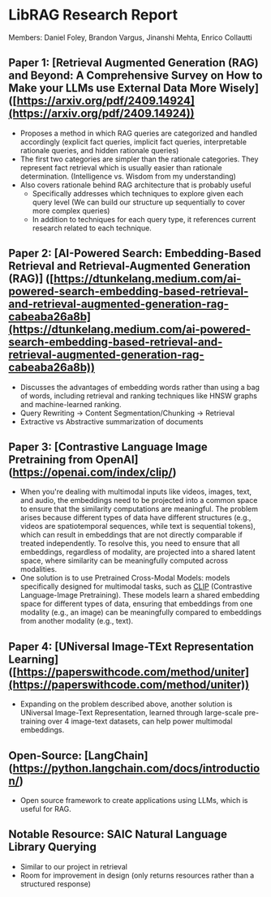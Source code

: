 # LibRAG Research Report

Members: Daniel Foley, Brandon Vargus, Jinanshi Mehta, Enrico Collautti

## Paper 1: [Retrieval Augmented Generation (RAG) and Beyond: A Comprehensive Survey on How to Make your LLMs use External Data More Wisely\]([https://arxiv.org/pdf/2409.14924](https://arxiv.org/pdf/2409.14924))

- Proposes a method in which RAG queries are categorized and handled accordingly (explicit fact queries, implicit fact queries, interpretable rationale queries, and hidden rationale queries)  
- The first two categories are simpler than the rationale categories. They represent fact retrieval which is usually easier than rationale determination. (Intelligence vs. Wisdom from my understanding)  
- Also covers rationale behind RAG architecture that is probably useful  
  - Specifically addresses which techniques to explore given each query level (We can build our structure up sequentially to cover more complex queries)  
  - In addition to techniques for each query type, it references current research related to each technique.

## Paper 2: [AI-Powered Search: Embedding-Based Retrieval and Retrieval-Augmented Generation (RAG)\] ([https://dtunkelang.medium.com/ai-powered-search-embedding-based-retrieval-and-retrieval-augmented-generation-rag-cabeaba26a8b](https://dtunkelang.medium.com/ai-powered-search-embedding-based-retrieval-and-retrieval-augmented-generation-rag-cabeaba26a8b))

- Discusses the advantages of embedding words rather than using a bag of words, including retrieval and ranking techniques like HNSW graphs and machine-learned ranking.  
- Query Rewriting → Content Segmentation/Chunking → Retrieval   
- Extractive vs Abstractive summarization of documents

## Paper 3: [Contrastive Language Image Pretraining from OpenAI\](https://openai.com/index/clip/)

- When you're dealing with multimodal inputs like videos, images, text, and audio, the embeddings need to be projected into a common space to ensure that the similarity computations are meaningful. The problem arises because different types of data have different structures (e.g., videos are spatiotemporal sequences, while text is sequential tokens), which can result in embeddings that are not directly comparable if treated independently. To resolve this, you need to ensure that all embeddings, regardless of modality, are projected into a shared latent space, where similarity can be meaningfully computed across modalities.  
- One solution is to use Pretrained Cross-Modal Models: models specifically designed for multimodal tasks, such as [CLIP](https://openai.com/index/clip/) (Contrastive Language-Image Pretraining). These models learn a shared embedding space for different types of data, ensuring that embeddings from one modality (e.g., an image) can be meaningfully compared to embeddings from another modality (e.g., text).

## Paper 4: [UNiversal Image-TExt Representation Learning\]([https://paperswithcode.com/method/uniter](https://paperswithcode.com/method/uniter))

- Expanding on the problem described above, another solution is UNiversal Image-Text Representation, learned through large-scale pre-training over 4 image-text datasets, can help power multimodal embeddings.

## Open-Source: [LangChain\](https://python.langchain.com/docs/introduction/)

- Open source framework to create applications using LLMs, which is useful for RAG.

## Notable Resource: SAIC Natural Language Library Querying

- Similar to our project in retrieval  
- Room for improvement in design (only returns resources rather than a structured response)